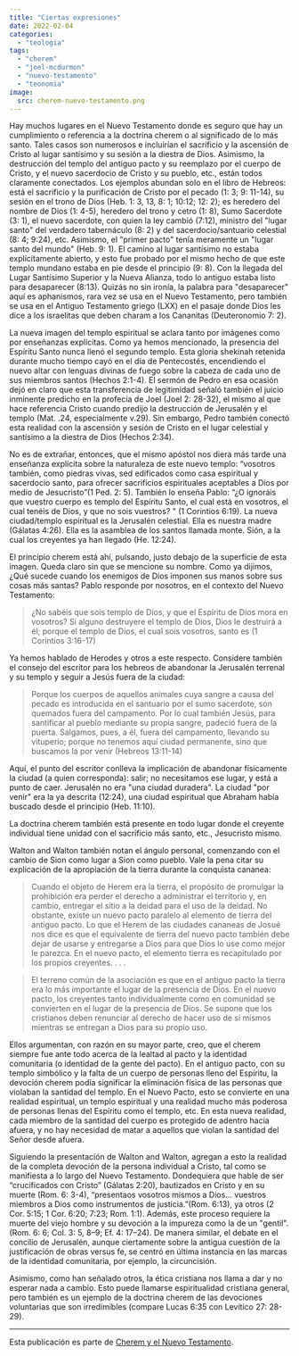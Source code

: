 ```yaml
---
title: "Ciertas expresiones"
date: 2022-02-04
categories: 
  - "teologia"
tags: 
  - "cherem"
  - "joel-mcdurmon"
  - "nuevo-testamento"
  - "teonomia"
image:
  src: cherem-nuevo-testamento.png
---
```


Hay muchos lugares en el Nuevo Testamento donde es seguro que hay un cumplimiento o referencia a la doctrina cherem o al significado de lo más santo. Tales casos son numerosos e incluirían el sacrificio y la ascensión de Cristo al lugar santísimo y su sesión a la diestra de Dios. Asimismo, la destrucción del templo del antiguo pacto y su reemplazo por el cuerpo de Cristo, y el nuevo sacerdocio de Cristo y su pueblo, etc., están todos claramente conectados. Los ejemplos abundan solo en el libro de Hebreos: está el sacrificio y la purificación de Cristo por el pecado (1: 3; 9: 11-14), su sesión en el trono de Dios (Heb. 1: 3, 13, 8: 1; 10:12; 12: 2); es heredero del nombre de Dios (1: 4-5), heredero del trono y cetro (1: 8), Sumo Sacerdote (3: 1), el nuevo sacerdote, con quien la ley cambió (7:12), ministro del "lugar santo" del verdadero tabernáculo (8: 2) y del sacerdocio/santuario celestial (8: 4; 9:24), etc. Asimismo, el "primer pacto" tenía meramente un "lugar santo del mundo" (Heb. 9: 1). El camino al lugar santísimo no estaba explícitamente abierto, y esto fue probado por el mismo hecho de que este templo mundano estaba en pie desde el principio (9: 8). Con la llegada del Lugar Santísimo Superior y la Nueva Alianza, todo lo antiguo estaba listo para desaparecer (8:13). Quizás no sin ironía, la palabra para "desaparecer" aquí es aphanismos, rara vez se usa en el Nuevo Testamento, pero también se usa en el Antiguo Testamento griego (LXX) en el pasaje donde Dios les dice a los israelitas que deben charam a los Cananitas (Deuteronomio 7: 2).

La nueva imagen del templo espiritual se aclara tanto por imágenes como por enseñanzas explícitas. Como ya hemos mencionado, la presencia del Espíritu Santo nunca llenó el segundo templo. Esta gloria shekinah retenida durante mucho tiempo cayó en el día de Pentecostés, encendiendo el nuevo altar con lenguas divinas de fuego sobre la cabeza de cada uno de sus miembros santos (Hechos 2:1-4). El sermón de Pedro en esa ocasión dejó en claro que esta transferencia de legitimidad señaló también el juicio inminente predicho en la profecía de Joel (Joel 2: 28-32), el mismo al que hace referencia Cristo cuando predijo la destrucción de Jerusalén y el templo (Mat. .24, especialmente v.29). Sin embargo, Pedro también conectó esta realidad con la ascensión y sesión de Cristo en el lugar celestial y santísimo a la diestra de Dios (Hechos 2:34).

No es de extrañar, entonces, que el mismo apóstol nos diera más tarde una enseñanza explícita sobre la naturaleza de este nuevo templo: “vosotros también, como piedras vivas, sed edificados como casa espiritual y sacerdocio santo, para ofrecer sacrificios espirituales aceptables a Dios por medio de Jesucristo”(1 Ped. 2: 5). También lo enseña Pablo: “¿O ignoráis que vuestro cuerpo es templo del Espíritu Santo, el cual está en vosotros, el cual tenéis de Dios, y que no sois vuestros? " (1 Corintios 6:19). La nueva ciudad/templo espiritual es la Jerusalén celestial. Ella es nuestra madre (Gálatas 4:26). Ella es la asamblea de los santos llamada monte. Sión, a la cual los creyentes ya han llegado (He. 12:24).

El principio cherem está ahí, pulsando, justo debajo de la superficie de esta imagen. Queda claro sin que se mencione su nombre. Como ya dijimos, ¿Qué sucede cuando los enemigos de Dios imponen sus manos sobre sus cosas más santas? Pablo responde por nosotros, en el contexto del Nuevo Testamento:

> ¿No sabéis que sois templo de Dios, y que el Espíritu de Dios mora en vosotros? Si alguno destruyere el templo de Dios, Dios le destruirá a él; porque el templo de Dios, el cual sois vosotros, santo es (1 Corintios 3:16-17)

Ya hemos hablado de Herodes y otros a este respecto. Considere también el consejo del escritor para los hebreos de abandonar la Jerusalén terrenal y su templo y seguir a Jesús fuera de la ciudad:

> Porque los cuerpos de aquellos animales cuya sangre a causa del pecado es introducida en el santuario por el sumo sacerdote, son quemados fuera del campamento. Por lo cual también Jesús, para santificar al pueblo mediante su propia sangre, padeció fuera de la puerta. Salgamos, pues, a él, fuera del campamento, llevando su vituperio; porque no tenemos aquí ciudad permanente, sino que buscamos la por venir (Hebreos 13:11-14)

Aquí, el punto del escritor conlleva la implicación de abandonar físicamente la ciudad (a quien corresponda): salir; no necesitamos ese lugar, y está a punto de caer. Jerusalén no era "una ciudad duradera". La ciudad "por venir" era la ya descrita (12:24), una ciudad espiritual que Abraham había buscado desde el principio (Heb. 11:10).

La doctrina cherem también está presente en todo lugar donde el creyente individual tiene unidad con el sacrificio más santo, etc., Jesucristo mismo.

Walton and Walton también notan el ángulo personal, comenzando con el cambio de Sion como lugar a Sion como pueblo. Vale la pena citar su explicación de la apropiación de la tierra durante la conquista cananea:

> Cuando el objeto de Herem era la tierra, el propósito de promulgar la prohibición era perder el derecho a administrar el territorio y, en cambio, entregar el sitio a la deidad para el uso de la deidad. No obstante, existe un nuevo pacto paralelo al elemento de tierra del antiguo pacto. Lo que el Herem de las ciudades cananeas de Josué nos dice es que el equivalente de tierra del nuevo pacto también debe dejar de usarse y entregarse a Dios para que Dios lo use como mejor le parezca. En el nuevo pacto, el elemento tierra es recapitulado por los propios creyentes. . . .

> El terreno común de la asociación es que en el antiguo pacto la tierra era lo más importante el lugar de la presencia de Dios. En el nuevo pacto, los creyentes tanto individualmente como en comunidad se convierten en el lugar de la presencia de Dios. Se supone que los cristianos deben renunciar al derecho de hacer uso de sí mismos mientras se entregan a Dios para su propio uso.

Ellos argumentan, con razón en su mayor parte, creo, que el cherem siempre fue ante todo acerca de la lealtad al pacto y la identidad comunitaria (o identidad de la gente del pacto). En el antiguo pacto, con su templo simbólico y la falta de un cuerpo de personas lleno del Espíritu, la devoción cherem podía significar la eliminación física de las personas que violaban la santidad del templo. En el Nuevo Pacto, esto se convierte en una realidad espiritual, un templo espiritual y una realidad mucho más poderosa de personas llenas del Espíritu como el templo, etc. En esta nueva realidad, cada miembro de la santidad del cuerpo es protegido de adentro hacia afuera, y no hay necesidad de matar a aquellos que violan la santidad del Señor desde afuera.

Siguiendo la presentación de Walton and Walton, agregan a esto la realidad de la completa devoción de la persona individual a Cristo, tal como se manifiesta a lo largo del Nuevo Testamento. Dondequiera que hable de ser “crucificados con Cristo” (Gálatas 2:20), bautizados en Cristo y en su muerte (Rom. 6: 3-4), “presentaos vosotros mismos a Dios... vuestros miembros a Dios como instrumentos de justicia.”(Rom. 6:13), ya otros (2 Cor. 5:15; 1 Cor. 6:20; 7:23; Rom. 1:1). Además, este proceso requiere la muerte del viejo hombre y su devoción a la impureza como la de un "gentil". (Rom. 6: 6; Col. 3: 5, 8–9; Ef. 4: 17–24). De manera similar, el debate en el concilio de Jerusalén, aunque ciertamente sobre la antigua cuestión de la justificación de obras versus fe, se centró en última instancia en las marcas de la identidad comunitaria, por ejemplo, la circuncisión.

Asimismo, como han señalado otros, la ética cristiana nos llama a dar y no esperar nada a cambio. Esto puede llamarse espiritualidad cristiana general, pero también es un ejemplo de la doctrina cherem de las devociones voluntarias que son irredimibles (compare Lucas 6:35 con Levítico 27: 28-29).

* * *

Esta publicación es parte de [Cherem y el Nuevo Testamento](/articles/cherem-en-el-nuevo-testamento).
